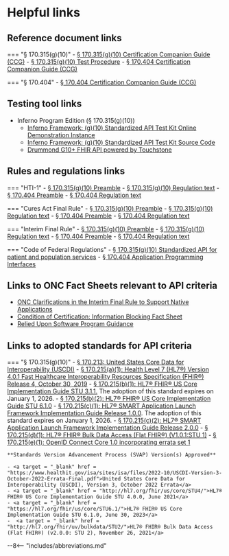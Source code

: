 # Helpful links

## **Reference document links**

=== "§ 170.315(g)(10)"
    - <a target = "_blank" href = "https://www.healthit.gov/test-method/standardized-api-patient-and-population-services#ccg">§ 170.315(g)(10) Certification Companion Guide (CCG)</a>
    - <a target = "_blank" href = "https://www.healthit.gov/test-method/standardized-api-patient-and-population-services#test_procedure">§ 170.315(g)(10) Test Procedure</a>
    - <a target = "_blank" href = "https://www.healthit.gov/condition-ccg/application-programming-interfaces">§ 170.404 Certification Companion Guide (CCG)</a>

=== "§ 170.404"
    - <a target = "_blank" href = "https://www.healthit.gov/condition-ccg/application-programming-interfaces">§ 170.404 Certification Companion Guide (CCG)</a>

## **Testing tool links**

- Inferno Program Edition (§ 170.315(g)(10))
    - <a target = "_blank" href = "https://inferno.healthit.gov/onc-certification-g10-test-kit">Inferno Framework: (g)(10) Standardized API Test Kit Online Demonstration Instance</a>
    - <a target = "_blank" href = "https://github.com/onc-healthit/onc-certification-g10-test-kit/releases">Inferno Framework: (g)(10) Standardized API Test Kit Source Code</a>
    - <a target = "_blank" href = "https://www.drummondgroup.com/compliance/payer-and-patient-access-certification/">Drummond G10+ FHIR API powered by Touchstone</a>

## **Rules and regulations links**

=== "HTI-1"
    - <a target = "_blank" href = "https://www.federalregister.gov/documents/2024/01/09/2023-28857/health-data-technology-and-interoperability-certification-program-updates-algorithm-transparency-and#h-105">§ 170.315(g)(10) Preamble</a>
    - <a target = "_blank" href = "https://www.ecfr.gov/on/2023-10-04/title-45/part-170#p-170.315(g)(10)">§ 170.315(g)(10) Regulation text</a>
    - <a target = "_blank" href = "https://www.federalregister.gov/documents/2024/01/09/2023-28857/health-data-technology-and-interoperability-certification-program-updates-algorithm-transparency-and#h-108">§ 170.404 Preamble</a>
    - <a target = "_blank" href = "https://www.ecfr.gov/current/title-45/section-170.404">§ 170.404 Regulation text</a>

=== "Cures Act Final Rule"
    - <a target = "_blank" href = "https://www.federalregister.gov/d/2020-07419/p-1162">§ 170.315(g)(10) Preamble</a>
    - <a target = "_blank" href = "https://www.federalregister.gov/d/2020-07419/p-3456">§ 170.315(g)(10) Regulation text</a>
    - <a target = "_blank" href = "https://www.federalregister.gov/d/2020-07419/p-1263">§ 170.404 Preamble</a>
    - <a target = "_blank" href = "https://www.federalregister.gov/d/2020-07419/p-3518">§ 170.404 Regulation text</a>

=== "Interim Final Rule"
    - <a target = "_blank" href = "https://www.federalregister.gov/d/2020-24376/p-136">§ 170.315(g)(10) Preamble</a>
    - <a target = "_blank" href = "https://www.federalregister.gov/d/2020-24376/p-282">§ 170.315(g)(10) Regulation text</a>
    - <a target = "_blank" href = "https://www.federalregister.gov/d/2020-24376/p-98">§ 170.404 Preamble</a>
    - <a target = "_blank" href = "https://www.federalregister.gov/d/2020-24376/p-299">§ 170.404 Regulation text</a>

=== "Code of Federal Regulations"
    - <a target = "_blank" href = "https://ecfr.federalregister.gov/current/title-45/subtitle-A/subchapter-D/part-170/subpart-C/section-170.315#p-170.315(g)(10)">§ 170.315(g)(10) Standardized API for patient and population services</a>
    - <a target = "_blank" href = "https://ecfr.federalregister.gov/current/title-45/subtitle-A/subchapter-D/part-170#p-170.404(a)">§ 170.404 Application Programming Interfaces</a>

## **Links to ONC Fact Sheets relevant to API criteria**
 - <a target = "_blank" href = "https://www.healthit.gov/sites/default/files/page/2021-07/Clarifications_For_Native_Apps_v5.pdf">ONC Clarifications in the Interim Final Rule to Support Native Applications</a>
 - <a target = "_blank" href = "https://www.healthit.gov/sites/default/files/page/2021-02/ConditionOfCertification_IB_FactSheet.pdf">Condition of Certification: Information Blocking Fact Sheet</a>
 - <a target = "_blank" href = "https://www.healthit.gov/sites/default/files/relieduponsoftwareguidance.pdf">Relied Upon Software Program Guidance</a>

## **Links to adopted standards for API criteria**
=== "§ 170.315(g)(10)"
    - <a target = "_blank" href = "https://www.healthit.gov/isa/us-core-data-interoperability-uscdi">§ 170.213: United States Core Data for Interoperability (USCDI)</a>
    - <a target = "_blank" href = "http://hl7.org/fhir/directory.html">§ 170.215(a)(1): Health Level 7 (HL7®) Version 4.0.1 Fast Healthcare Interoperability Resources Specification (FHIR®) Release 4, October 30, 2019</a>
    - <a target = "_blank" href = "http://hl7.org/fhir/us/core/STU3.1.1/">§ 170.215(b)(1): HL7® FHIR® US Core Implementation Guide STU 3.1.1.</a> The adoption of this standard expires on January 1, 2026.
    - <a target = "_blank" href = "https://hl7.org/fhir/us/core/STU6.1/">§ 170.215(b)(2): HL7® FHIR® US Core Implementation Guide STU 6.1.0</a>
    - <a target = "_blank" href = "https://hl7.org/fhir/smart-app-launch/1.0.0/">§ 170.215(c)(1): HL7® SMART Application Launch Framework Implementation Guide Release 1.0.0</a>. The adoption of this standard expires on January 1, 2026.
    - <a target = "_blank" href = "https://hl7.org/fhir/smart-app-launch/STU2/">§ 170.215(c)(2): HL7® SMART Application Launch Framework Implementation Guide Release 2.0.0</a>
    - <a target = "_blank" href = "https://hl7.org/fhir/uv/bulkdata/STU1.0.1/">§ 170.215(d)(1): HL7® FHIR® Bulk Data Access (Flat FHIR®) (V1.0.1:STU 1)</a>
    - <a target = "_blank" href = "https://openid.net/specs/openid-connect-core-1_0.html">§ 170.215(e)(1): OpenID Connect Core 1.0 incorporating errata set 1</a>

    **Standards Version Advancement Process (SVAP) Version(s) Approved**
    
    - <a target = "_blank" href = "https://www.healthit.gov/isa/sites/isa/files/2022-10/USCDI-Version-3-October-2022-Errata-Final.pdf">United States Core Data for Interoperability (USCDI), Version 3, October 2022 Errata</a>
    - <a target = "_blank" href = "http://hl7.org/fhir/us/core/STU4/">HL7® FHIR® US Core Implementation Guide STU 4.0.0, June 2021</a>
    - <a target = "_blank" href = "https://hl7.org/fhir/us/core/STU6.1/">HL7® FHIR® US Core Implementation Guide STU 6.1.0, June 30, 2023</a>
    -  <a target = "_blank" href = "http://hl7.org/fhir/uv/bulkdata/STU2/">HL7® FHIR® Bulk Data Access (Flat FHIR®) (v2.0.0: STU 2), November 26, 2021</a>

--8<-- "includes/abbreviations.md"

